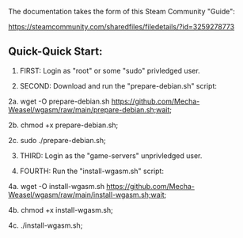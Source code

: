 
The documentation takes the form of this Steam Community "Guide":

https://steamcommunity.com/sharedfiles/filedetails/?id=3259278773

Quick-Quick Start:
-----------------

1.  FIRST: Login as "root" or some "sudo" privledged user.

2.  SECOND: Download and run the "prepare-debian.sh" script:

2a.    wget -O prepare-debian.sh https://github.com/Mecha-Weasel/wgasm/raw/main/prepare-debian.sh;wait;
  
2b.    chmod +x prepare-debian.sh;
  
2c.    sudo ./prepare-debian.sh;

3.  THIRD: Login as the "game-servers" unprivledged user.

4.  FOURTH: Run the "install-wgasm.sh" script:

4a.    wget -O install-wgasm.sh https://github.com/Mecha-Weasel/wgasm/raw/main/install-wgasm.sh;wait;
  
4b.    chmod +x install-wgasm.sh;
  
4c.    ./install-wgasm.sh;
